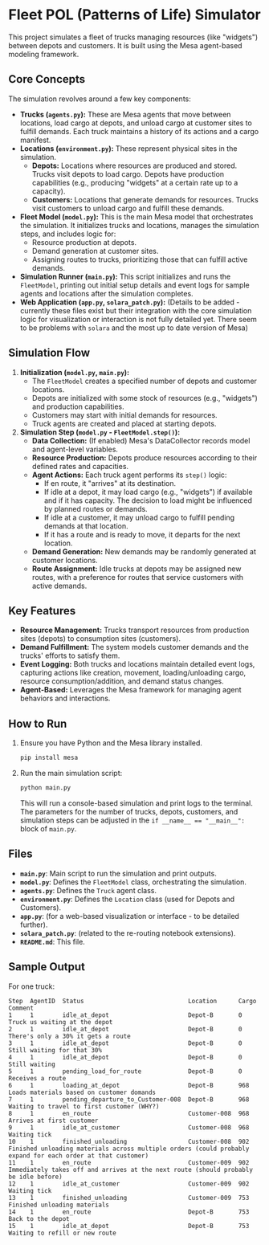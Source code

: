 # Fleet POL (Patterns of Life) Simulator

This project simulates a fleet of trucks managing resources (like "widgets") between depots and customers. It is built using the Mesa agent-based modeling framework.

## Core Concepts

The simulation revolves around a few key components:

*   **Trucks (`agents.py`):** These are Mesa agents that move between locations, load cargo at depots, and unload cargo at customer sites to fulfill demands. Each truck maintains a history of its actions and a cargo manifest.
*   **Locations (`environment.py`):** These represent physical sites in the simulation.
    *   **Depots:** Locations where resources are produced and stored. Trucks visit depots to load cargo. Depots have production capabilities (e.g., producing "widgets" at a certain rate up to a capacity).
    *   **Customers:** Locations that generate demands for resources. Trucks visit customers to unload cargo and fulfill these demands.
*   **Fleet Model (`model.py`):** This is the main Mesa model that orchestrates the simulation. It initializes trucks and locations, manages the simulation steps, and includes logic for:
    *   Resource production at depots.
    *   Demand generation at customer sites.
    *   Assigning routes to trucks, prioritizing those that can fulfill active demands.
*   **Simulation Runner (`main.py`):** This script initializes and runs the `FleetModel`, printing out initial setup details and event logs for sample agents and locations after the simulation completes.
*   **Web Application (`app.py`, `solara_patch.py`):** (Details to be added - currently these files exist but their integration with the core simulation logic for visualization or interaction is not fully detailed yet. There seem to be problems with `solara` and the most up to date version of Mesa)

## Simulation Flow

1.  **Initialization (`model.py`, `main.py`):**
    *   The `FleetModel` creates a specified number of depots and customer locations.
    *   Depots are initialized with some stock of resources (e.g., "widgets") and production capabilities.
    *   Customers may start with initial demands for resources.
    *   Truck agents are created and placed at starting depots.
2.  **Simulation Step (`model.py` - `FleetModel.step()`):**
    *   **Data Collection:** (If enabled) Mesa's DataCollector records model and agent-level variables.
    *   **Resource Production:** Depots produce resources according to their defined rates and capacities.
    *   **Agent Actions:** Each truck agent performs its `step()` logic:
        *   If en route, it "arrives" at its destination.
        *   If idle at a depot, it may load cargo (e.g., "widgets") if available and if it has capacity. The decision to load might be influenced by planned routes or demands.
        *   If idle at a customer, it may unload cargo to fulfill pending demands at that location.
        *   If it has a route and is ready to move, it departs for the next location.
    *   **Demand Generation:** New demands may be randomly generated at customer locations.
    *   **Route Assignment:** Idle trucks at depots may be assigned new routes, with a preference for routes that service customers with active demands.

## Key Features

*   **Resource Management:** Trucks transport resources from production sites (depots) to consumption sites (customers).
*   **Demand Fulfillment:** The system models customer demands and the trucks' efforts to satisfy them.
*   **Event Logging:** Both trucks and locations maintain detailed event logs, capturing actions like creation, movement, loading/unloading cargo, resource consumption/addition, and demand status changes.
*   **Agent-Based:** Leverages the Mesa framework for managing agent behaviors and interactions.

## How to Run

1.  Ensure you have Python and the Mesa library installed.
    ```bash
    pip install mesa
    ```
2.  Run the main simulation script:
    ```bash
    python main.py
    ```
    This will run a console-based simulation and print logs to the terminal. The parameters for the number of trucks, depots, customers, and simulation steps can be adjusted in the `if __name__ == "__main__":` block of `main.py`.

## Files

*   **`main.py`**: Main script to run the simulation and print outputs.
*   **`model.py`**: Defines the `FleetModel` class, orchestrating the simulation.
*   **`agents.py`**: Defines the `Truck` agent class.
*   **`environment.py`**: Defines the `Location` class (used for Depots and Customers).
*   **`app.py`**: (for a web-based visualization or interface - to be detailed further).
*   **`solara_patch.py`**: (related to the re-routing notebook extensions).
*   **`README.md`**: This file.

## Sample Output

For one truck:

```csv
Step  AgentID  Status                             Location      Cargo  Comment
1     1        idle_at_depot                      Depot-B       0 	  Truck us waiting at the depot	
2     1        idle_at_depot                      Depot-B       0      There's only a 30% it gets a route
3     1        idle_at_depot                      Depot-B       0      Still waiting for that 30%
4     1        idle_at_depot                      Depot-B       0      Still waiting
5     1        pending_load_for_route             Depot-B       0      Receives a route
6     1        loading_at_depot                   Depot-B       968    Loads materials based on customer domands
7     1        pending_departure_to_Customer-008  Depot-B       968	  Waiting to travel to first customer (WHY?)
8     1        en_route                           Customer-008  968    Arrives at first customer 
9     1        idle_at_customer                   Customer-008  968    Waiting tick
10    1        finished_unloading                 Customer-008  902    Finished unloading materials across multiple orders (could probably expand for each order at that customer)
11    1        en_route                           Customer-009  902    Immediately takes off and arrives at the next route (should probably be idle before)
12    1        idle_at_customer                   Customer-009  902    Waiting tick
13    1        finished_unloading                 Customer-009  753    Finished unloading materials
14    1        en_route                           Depot-B       753    Back to the depot
15    1        idle_at_depot                      Depot-B       753    Waiting to refill or new route
```
```
